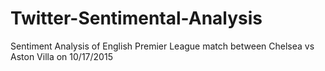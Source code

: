# Twitter-Sentimental-Analysis
Sentiment Analysis of English Premier League match between Chelsea vs Aston Villa on 10/17/2015
